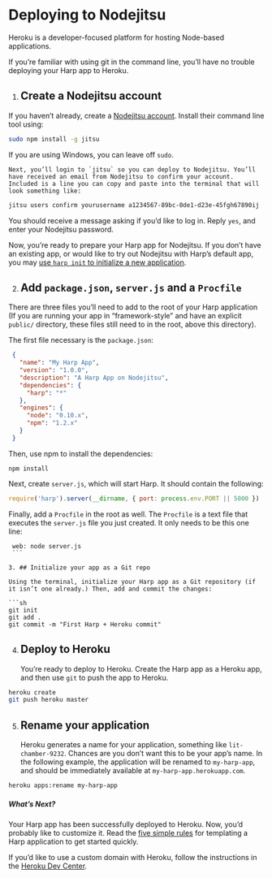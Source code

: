 # Deploying to Nodejitsu

Heroku is a developer-focused platform for hosting Node-based applications.

If you’re familiar with using git in the command line, you’ll have no trouble deploying your Harp app to Heroku.

1. ## Create a Nodejitsu account

  If you haven’t already, create a [Nodejitsu account](https://www.nodejitsu.com/signup/). Install their command line tool using:

  ```bash
  sudo npm install -g jitsu
  ```

  If you are using Windows, you can leave off `sudo`.

	Next, you’ll login to `jitsu` so you can deploy to Nodejitsu. You’ll have received an email from Nodejitsu to confirm your account. Included is a line you can copy and paste into the terminal that will look something like:

  ```bash
  jitsu users confirm yourusername a1234567-89bc-0de1-d23e-45fgh67890ij
  ```

  You should receive a message asking if you’d like to log in. Reply `yes`, and enter your Nodejitsu password.

  Now, you’re ready to prepare your Harp app for Nodejitsu. If you don’t have an existing app, or would like to try out Nodejitsu with Harp’s default app, you may [use `harp init` to initialize a new application](/docs/environment/init).

<!-- this is as far as I got, the rest is from the Herkou guide as a template -->

2. ## Add `package.json`, `server.js` and a `Procfile`

  There are three files you’ll need to add to the root of your Harp application (If you are running your app in “framework-style” and have an explicit `public/` directory, these files still need to in the root, above this directory).

  The first file necessary is the `package.json`:

  ```json
   {
     "name": "My Harp App",
     "version": "1.0.0",
     "description": "A Harp App on Nodejitsu",
     "dependencies": {
       "harp": "*"
     },
     "engines": {
       "node": "0.10.x",
       "npm": "1.2.x"
     }
   }
   ```

   Then, use npm to install the dependencies:

   ```
   npm install
   ```

   Next, create `server.js`, which will start Harp. It should contain the following:

   ```js
  require('harp').server(__dirname, { port: process.env.PORT || 5000 })
  ```

   Finally, add a `Procfile` in the root as well. The `Procfile` is a text file that executes the `server.js` file you just created. It only needs to be this one line:

   ```
    web: node server.js
    ```

3. ## Initialize your app as a Git repo

   Using the terminal, initialize your Harp app as a Git repository (if it isn’t one already.) Then, add and commit the changes:

  ```sh
  git init
  git add .
  git commit -m "First Harp + Heroku commit"
  ```

4. ## Deploy to Heroku

   You’re ready to deploy to Heroku. Create the Harp app as a Heroku app, and then use `git` to push the app to Heroku.

  ```sh
  heroku create
  git push heroku master
  ```

5. ## Rename your application

   Heroku generates a name for your application, something like `lit-chamber-9232`. Chances are you don’t want this to be your app’s name. In the following example, the application will be renamed to `my-harp-app`, and should be immediately available at `my-harp-app.herokuapp.com`.

  ```sh
  heroku apps:rename my-harp-app
  ```

##### What’s Next?

Your Harp app has been successfully deployed to Heroku. Now, you’d probably like to customize it. Read the [five simple rules](https://harp.rip/docs/development/rules) for templating a Harp application to get started quickly.

If you’d like to use a custom domain with Heroku, follow the instructions in the [Heroku Dev Center](https://devcenter.heroku.com/articles/custom-domains).